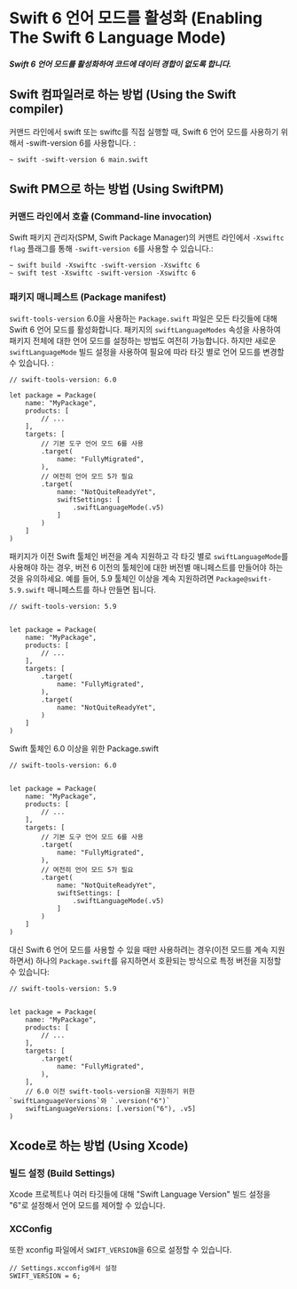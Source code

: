 # Swift 6 언어 모드를 활성화 (Enabling The Swift 6 Language Mode)
##### Swift 6 언어 모드를 활성화하여 코드에 데이터 경합이 없도록 합니다.

## Swift 컴파일러로 하는 방법 (Using the Swift compiler)
커맨드 라인에서 swift 또는 swiftc를 직접 실행할 때, Swift 6 언어 모드를 사용하기 위해서 -swift-version 6를 사용합니다. :
```
~ swift -swift-version 6 main.swift
```

## Swift PM으로 하는 방법 (Using SwiftPM)
### 커맨드 라인에서 호츌 (Command-line invocation)
Swift 패키지 관리자(SPM, Swift Package Manager)의 커맨트 라인에서 `-Xswiftc flag` 플래그를 통해 `-swift-version 6`를 사용할 수 있습니다.:
```
~ swift build -Xswiftc -swift-version -Xswiftc 6
~ swift test -Xswiftc -swift-version -Xswiftc 6
```

### 패키지 매니페스트 (Package manifest)
`swift-tools-version` 6.0을 사용하는 `Package.swift` 파일은 모든 타깃들에 대해 Swift 6 언어 모드를 활성화합니다. 패키지의 `swiftLanguageModes` 속성을 사용하여 패키지 전체에 대한 언어 모드를 설정하는 방법도 여전히 가능합니다. 하지만 새로운 `swiftLanguageMode` 빌드 설정을 사용하여 필요에 따라 타깃 별로 언어 모드를 변경할 수 있습니다. :
```
// swift-tools-version: 6.0

let package = Package(
    name: "MyPackage",
    products: [
        // ...
    ],
    targets: [
        // 기본 도구 언어 모드 6를 사용
        .target(
            name: "FullyMigrated",
        ),
        // 여전히 언어 모드 5가 필요
        .target(
            name: "NotQuiteReadyYet",
            swiftSettings: [
                .swiftLanguageMode(.v5)
            ]
        )
    ]
)
```
패키지가 이전 Swift 툴체인 버전을 계속 지원하고 각 타깃 별로 `swiftLanguageMode`를 사용해야 하는 경우, 버전 6 이전의 툴체인에 대한 버전별 매니페스트를 만들어야 하는 것을 유의하세요. 예를 들어, 5.9 툴체인 이상을 계속 지원하려면 `Package@swift-5.9.swift` 매니페스트를 하나 만들면 됩니다.
```
// swift-tools-version: 5.9


let package = Package(
    name: "MyPackage",
    products: [
        // ...
    ],
    targets: [
        .target(
            name: "FullyMigrated",
        ),
        .target(
            name: "NotQuiteReadyYet",
        )
    ]
)
```
Swift 툴체인 6.0 이상을 위한 Package.swift
```
// swift-tools-version: 6.0


let package = Package(
    name: "MyPackage",
    products: [
        // ...
    ],
    targets: [
        // 기본 도구 언어 모드 6를 사용
        .target(
            name: "FullyMigrated",
        ),
        // 여전히 언어 모드 5가 필요
        .target(
            name: "NotQuiteReadyYet",
            swiftSettings: [
                .swiftLanguageMode(.v5)
            ]
        )
    ]
)
```
대신 Swift 6 언어 모드를 사용할 수 있을 때만 사용하려는 경우(이전 모드를 계속 지원하면서) 하나의 `Package.swift`를 유지하면서 호환되는 방식으로 특정 버전을 지정할 수 있습니다:
```
// swift-tools-version: 5.9


let package = Package(
    name: "MyPackage",
    products: [
        // ...
    ],
    targets: [
        .target(
            name: "FullyMigrated",
        ),
    ],
    // 6.0 이전 swift-tools-version을 지원하기 위한 `swiftLanguageVersions`와 `.version("6")`
    swiftLanguageVersions: [.version("6"), .v5]
)
```

## Xcode로 하는 방법 (Using Xcode)
### 빌드 설정 (Build Settings)
Xcode 프로젝트나 여러 타깃들에 대해 "Swift Language Version" 빌드 설정을 "6"로 설정해서 언어 모드를 제어할 수 있습니다.
### XCConfig
또한 xconfig 파일에서 `SWIFT_VERSION`을 6으로 설정할 수 있습니다.
```
// Settings.xcconfig에서 설정
SWIFT_VERSION = 6;
```
